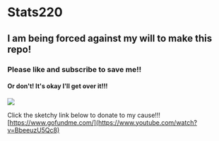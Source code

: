 # Stats220
## I am being forced against my will to make this repo!
### Please like and subscribe to save me!!
#### Or don't! It's okay I'll get over it!!!

![](https://gifdb.com/images/high/sad-cat-freaked-out-look-klkk7k9if4akjusz.gif)


Click the sketchy link below to donate to my cause!!!
[https://www.gofundme.com/](https://www.youtube.com/watch?v=BbeeuzU5Qc8)
